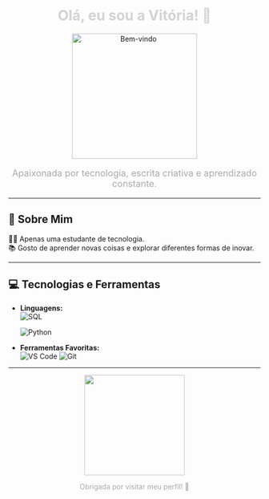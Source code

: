 <div align="center">

  <h1 style="color: #D3D3D3;"> Olá, eu sou a Vitória! 🩶</h1>
  
  <img src="https://media.giphy.com/media/26AHONQ79FdWZhAI0/giphy.gif" width="250" alt="Bem-vindo">
  
  <p style="color: #A9A9A9; font-size: 18px;">Apaixonada por tecnologia, escrita criativa e aprendizado constante.</p>

</div>

---

## 🌌 Sobre Mim  


👩‍💻 Apenas uma estudante de tecnologia.  
📚 Gosto de aprender novas coisas e explorar diferentes formas de inovar.  

---

## 💻 Tecnologias e Ferramentas  

- **Linguagens:**  
  ![SQL](https://img.shields.io/badge/SQL-4479A1?style=for-the-badge&logo=postgresql&logoColor=white)  
  
  ![Python](https://img.shields.io/badge/Python-3776AB?style=for-the-badge&logo=python&logoColor=white)

- **Ferramentas Favoritas:**  
  ![VS Code](https://img.shields.io/badge/VS%20Code-007ACC?style=for-the-badge&logo=visualstudiocode&logoColor=white)
  ![Git](https://img.shields.io/badge/Git-F05032?style=for-the-badge&logo=git&logoColor=white)

---

<div align="center">
  <img src="https://i.giphy.com/media/v1.Y2lkPTc5MGI3NjExaTdwMXJ1YjYxM2xxY3B5dGUzZjRxcmkyeXY1cXJheTJxcmZueWdxaiZlcD12MV9pbnRlcm5hbF9naWZfYnlfaWQmY3Q9Zw/MolTU2s7zDKhi/giphy.gif" width="200">
  <p style="color: #A9A9A9;"> Obrigada por visitar meu perfil!  🖤</p>
</div>


